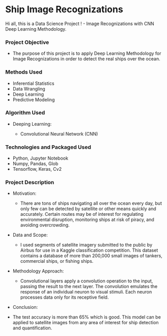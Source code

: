 # Ship Image Recognizations 
Hi all, this is a Data Science Project ! - Image Recognizations with CNN Deep Learning Methodology.


### Project Objective

* The purpose of this project is to apply Deep Learning Methodology for Image Recognizations in order to detect the real ships over the ocean.


### Methods Used

* Inferential Statistics
* Data Wrangling
* Deep Learning
* Predictive Modeling


### Algorithm Used

- Deeping Learning:

  - Convolutional Neural Network (CNN)
  
  
### Technologies and Packaged Used

* Python, Jupyter Notebook
* Numpy, Pandas, Glob
* Tensorflow, Keras, Cv2


### Project Description

* Motivation:

  - There are tons of ships navigating all over the ocean every day, but only few can be detected by satellite or other means quickly and accurately. Certain routes may be of interest for regulating environmental disruption, monitoring ships at risk of piracy, and avoiding overcrowding.
  
  
* Data and Scope:

  - I used segments of satellite imagery submitted to the public by Airbus for use in a Kaggle classification competition. This dataset contains a database of more than 200,000 small images of tankers, commercial ships, or fishing ships. 
  
  
* Methodology Approach:

  - Convolutional layers apply a convolution operation to the input, passing the result to the next layer. The convolution emulates the response of an individual neuron to visual stimuli. Each neuron processes data only for its receptive field.

  
 * Conclusion:

  - The test accuracy is more than 65% which is good. This model can be applied to satellite images from any area of interest for ship detection and quantification.
  
  
  


